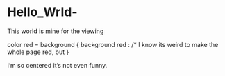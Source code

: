 # Hello_Wrld-
This world is mine for the viewing 
<body>
 color red = background {
 background red : /* I know its weird to make the whole page red, but
 }
 <style>
    .vertical-outer {
        display: table;
        height: 10em
    }

    .vertical-inner {
        display: table-cell;
        vertical-align: middle
    }
</style>

<div class="vertical-outer">
    <div class="vertical-inner">
        <p>I’m so centered it’s not even funny.</p>
    </div>
</div>

<style class = "background" = red
 </style>
